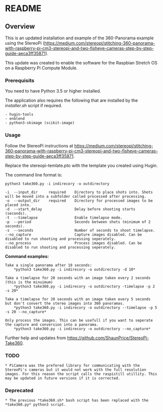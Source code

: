 # README

## Overview
This is an updated installation and example of the 360-Panorama example using the StereoPi (https://medium.com/stereopi/stitching-360-panorama-with-raspberry-pi-cm3-stereopi-and-two-fisheye-cameras-step-by-step-guide-aeca3ff35871).

This update was created to enable the software for the Raspbian Stretch OS on a Raspberry Pi Compute Module.

### Prerequisits
You need to have Python 3.5 or higher installed.

The application also requires the following that are installed by the *installer.sh* script if required.

	- hugin-tools
	- enblend
	- python3-skimage (scikit-image)

### Usage
Follow the StereoPi instructions at https://medium.com/stereopi/stitching-360-panorama-with-raspberry-pi-cm3-stereopi-and-two-fisheye-cameras-step-by-step-guide-aeca3ff35871.

Replace the stereopi-temlate.pto with the template you created using Hugin.

The command line format is:

	python3 take360.py -i indirecory -o outdirectory

	-i	--input_dir		required	Directory to place shots into. Shots will be moved into a subfolder called processed after processing.
    -o	--output_dir	required 	Directory for processed images to be placed into.
    -d	--start_delay				Delay before shooting starts (seconds).
    -t	--timelapse					Enable timelapse mode.
    -p	--period					Seconds between shots (minimum of 2 seconds).
    -s	--seconds					Number of seconds to shoot timelapse.
    --no_capture					Capture images disabled. Can be disabled to run shooting and processing seperately.
    --no_process					Process images disabled. Can be disabled to run shooting and processing seperately.

**Command examples:**

	Take a single panorama after 10 seconds:
		*python3 take360.py -i indirecory -o outdirectory -d 10*

	Take a timelapse for 20 seconds with an image taken every 2 seconds (this is the minuimum)
		*python3 take360.py -i indirecory -o outdirectory -timelapse -p 2 -s 20*

	Take a timelapse for 20 seconds with an image taken every 5 seconds but don't convert the stereo images into 360 panoramas.
		*python3 take360.py -i indirecory -o outdirectory --timelapse -p 5 -s 20 --no_capture*

	Only process the images. This can be usefull if you want to seperate the capture and conversion into a panorama.
		*python3 take360.py -i indirecory -o outdirectory --no_capture*

Further help and updates from https://github.com/ShaunPrice/StereoPi-Take360.

### TODO
	* PiCamera was the prefered library for communicating with the StereoPi's cameras but it would not work with the full resolution images. For this reason the script calls the raspistill utillity. This may be updated in future versions if it is corrected.

### Deprecated
	* The previous *take360.sh* bash script has been replaced with the *take360.py* python3 script.